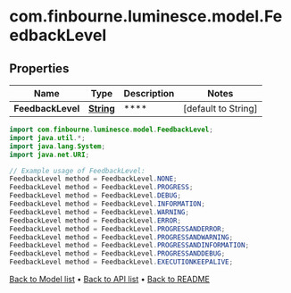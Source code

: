 # com.finbourne.luminesce.model.FeedbackLevel

## Properties

Name | Type | Description | Notes
------------ | ------------- | ------------- | -------------
**FeedbackLevel** | [**String**](.md) | **** | [default to String]

```java
import com.finbourne.luminesce.model.FeedbackLevel;
import java.util.*;
import java.lang.System;
import java.net.URI;

// Example usage of FeedbackLevel:
FeedbackLevel method = FeedbackLevel.NONE;
FeedbackLevel method = FeedbackLevel.PROGRESS;
FeedbackLevel method = FeedbackLevel.DEBUG;
FeedbackLevel method = FeedbackLevel.INFORMATION;
FeedbackLevel method = FeedbackLevel.WARNING;
FeedbackLevel method = FeedbackLevel.ERROR;
FeedbackLevel method = FeedbackLevel.PROGRESSANDERROR;
FeedbackLevel method = FeedbackLevel.PROGRESSANDWARNING;
FeedbackLevel method = FeedbackLevel.PROGRESSANDINFORMATION;
FeedbackLevel method = FeedbackLevel.PROGRESSANDDEBUG;
FeedbackLevel method = FeedbackLevel.EXECUTIONKEEPALIVE;
```


[Back to Model list](../README.md#documentation-for-models) &#8226; [Back to API list](../README.md#documentation-for-api-endpoints) &#8226; [Back to README](../README.md)
